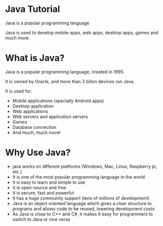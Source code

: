 # Java Tutorial 

Java is a popular programming language 

Java is used to develop mobile apps, web apps, desktop apps, games and much more.

# What is Java?

Java is a popular programming language, created in 1995.

It is owned by Oracle, and more than 3 billon devices run Java.

It is used for:
- Mobile applications (specially Android apps)
- Desktop application
- Web applications
- Web servers and application servers
- Games
- Database connection
- And much, much more!

# Why Use Java?
- java works on different platforms (Windows, Mac, Linux, Raspberry pi, etc.)
- It is one of the most popular programming language in the world
- It is easy to learn and simple to use
- It is open-source and free
- It is secure, fast and powerful
- It has a huge community support (tens of millions of development)
- Java is an object oriented language which gives a clear structure to programs and allows code to be reused, lowering development costs
- As Java is close to C++ and C#, it makes it easy for programmers to switch to Java or vice versa